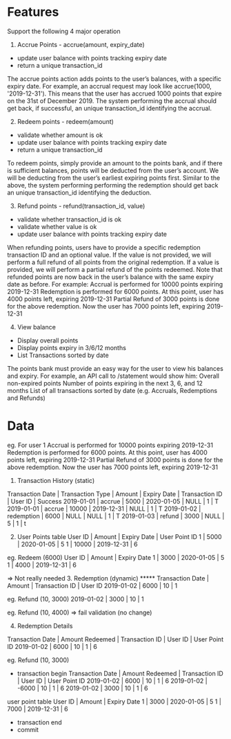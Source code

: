# Features
Support the following 4 major operation

1. Accrue Points - accrue(amount, expiry_date)
- update user balance with points tracking expiry date
- return a unique transaction_id

The accrue points action adds points to the user’s balances, with a specific expiry date. For example, an accrual request may look like accrue(1000, '2019-12-31'). This means that the user has accrued 1000 points that expire on the 31st of December 2019.
The system performing the accrual should get back, if successful, an unique transaction_id identifying the accrual.

2. Redeem points - redeem(amount)
- validate whether amount is ok
- update user balance with points tracking expiry date
- return a unique transaction_id

To redeem points, simply provide an amount to the points bank, and if there is sufficient balances, points will be deducted from the user’s account.
We will be deducting from the user’s earliest expiring points first.
Similar to the above, the system performing performing the redemption should get back an unique transaction_id identifying the deduction.

3. Refund points - refund(transaction_id, value)
- validate whether transaction_id is ok
- validate whether value is ok
- update user balance with points tracking expiry date

When refunding points, users have to provide a specific redemption transaction ID and an optional value. If the value is not provided, we will perform a full refund of all points from the original redemption. If a value is provided, we will perform a partial refund of the points redeemed.
Note that refunded points are now back in the user’s balance with the same expiry date as before. For example:
Accrual is performed for 10000 points expiring 2019-12-31
Redemption is performed for 6000 points. At this point, user has 4000 points left, expiring 2019-12-31
Partial Refund of 3000 points is done for the above redemption. Now the user has 7000 points left, expiring 2019-12-31

4. View balance
- Display overall points 
- Display points expiry in 3/6/12 months
- List Transactions sorted by date

The points bank must provide an easy way for the user to view his balances and expiry. For example, an API call to /statement would show him:
Overall non-expired points
Number of points expiring in the next 3, 6, and 12 months
List of all transactions sorted by date (e.g. Accruals, Redemptions and Refunds)

# Data 

eg. For user 1
Accrual is performed for 10000 points expiring 2019-12-31
Redemption is performed for 6000 points. At this point, user has 4000 points left, expiring 2019-12-31
Partial Refund of 3000 points is done for the above redemption. Now the user has 7000 points left, expiring 2019-12-31


1. Transaction History (static)

Transaction Date | Transaction Type | Amount | Expiry Date | Transaction ID | User ID | Success
2019-01-01 | accrue | 5000 | 2020-01-05 | NULL | 1 | T
2019-01-01 | accrue | 10000 | 2019-12-31 | NULL | 1 | T
2019-01-02 | redemption | 6000 | NULL | NULL | 1 | T
2019-01-03 | refund | 3000 | NULL | 5 | 1 | t

2. User Points table
User ID | Amount | Expiry Date | User Point ID
1 |  5000 | 2020-01-05  | 5
1 |  10000 | 2019-12-31 | 6

eg. Redeem (6000)
User ID | Amount | Expiry Date
1 | 3000  | 2020-01-05 | 5
1 | 4000 | 2019-12-31 | 6

=> Not really needed
3. Redemption (dynamic)  *****
Transaction Date | Amount | Transaction ID | User ID 
2019-01-02 | 6000 | 10 | 1 

eg. Refund (10, 3000)
2019-01-02 | 3000 | 10 | 1 

eg. Refund (10, 4000)
=> fail validation (no change)

4. Redemption Details

Transaction Date | Amount Redeemed | Transaction ID | User ID | User Point ID
2019-01-02 | 6000 | 10 | 1 | 6

eg. Refund (10, 3000)
- transaction begin 
Transaction Date | Amount Redeemed | Transaction ID | User ID | User Point ID
2019-01-02 | 6000 | 10 | 1 | 6
2019-01-02 | -6000 | 10 | 1 | 6
2019-01-02 | 3000 | 10 | 1 | 6

user point table
User ID | Amount | Expiry Date
1 | 3000  | 2020-01-05 | 5
1 | 7000 | 2019-12-31 | 6
- transaction end
- commit
